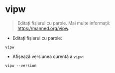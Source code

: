 # vipw

> Editați fișierul cu parole.
> Mai multe informații: <https://manned.org/vipw>.

- Editați fișierul cu parole:

`vipw`

- Afișează versiunea curentă a `vipw`:

`vipw --version`
